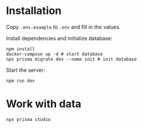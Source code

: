 # Installation

Copy `.env.example` to `.env` and fill in the values.

Install dependencies and initialize database:

```
npm install
docker-compose up -d # start database
npx prisma migrate dev --name init # init database
```

Start the server:

```
npm run dev
```

# Work with data

```
npx prisma studio
```
